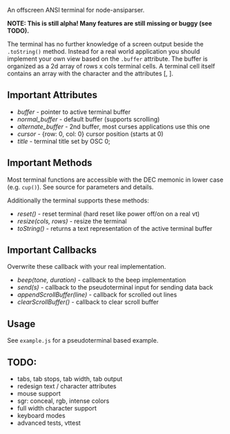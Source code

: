 An offscreen ANSI terminal for node-ansiparser.

**NOTE: This is still alpha! Many features are still missing or buggy (see TODO).**

The terminal has no further knowledge of a screen output beside the `.toString()`
method. Instead for a real world application you should implement your own view based
on the `.buffer` attribute. The buffer is organized as a 2d array of rows x cols terminal cells.
A terminal cell itself contains an array with the character and the attributes [<character>, <array of attributes>].

## Important Attributes

* *buffer*  - pointer to active terminal buffer
* *normal_buffer* - default buffer (supports scrolling)
* *alternate_buffer* - 2nd buffer, most curses applications use this one
* *cursor* - {row: 0, col: 0} cursor position (starts at 0)
* *title* - terminal title set by OSC 0;

## Important Methods
Most terminal functions are accessible with the DEC memonic in lower case (e.g. `cup()`).
See source for parameters and details.

Additionally the terminal supports these methods:

* *reset()* - reset terminal (hard reset like power off/on on a real vt)
* *resize(cols, rows)* - resize the terminal
* *toString()* - returns a text representation of the active terminal buffer

## Important Callbacks
Overwrite these callback with your real implementation.

* *beep(tone, duration)* - callback to the beep implementation
* *send(s)* - callback to the pseudoterminal input for sending data back
* *appendScrollBuffer(line)* - callback for scrolled out lines
* *clearScrollBuffer()* - callback to clear scroll buffer

## Usage
See `example.js` for a pseudoterminal based example.

## TODO:
* tabs, tab stops, tab width, tab output
* redesign text / character attributes
* mouse support
* sgr: conceal, rgb, intense colors
* full width character support
* keyboard modes
* advanced tests, vttest